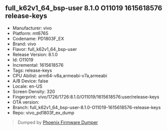 ## full_k62v1_64_bsp-user 8.1.0 O11019 1615618576 release-keys
- Manufacturer: vivo
- Platform: mt6765
- Codename: PD1803F_EX
- Brand: vivo
- Flavor: full_k62v1_64_bsp-user
- Release Version: 8.1.0
- Id: O11019
- Incremental: 1615618576
- Tags: release-keys
- CPU Abilist: arm64-v8a,armeabi-v7a,armeabi
- A/B Device: false
- Locale: en-US
- Screen Density: 320
- Fingerprint: vivo/1726/1726:8.1.0/O11019/1615618576:user/release-keys
- OTA version: 
- Branch: full_k62v1_64_bsp-user-8.1.0-O11019-1615618576-release-keys
- Repo: vivo_pd1803f_ex_dump


>Dumped by [Phoenix Firmware Dumper](https://github.com/DroidDumps/phoenix_firmware_dumper)
